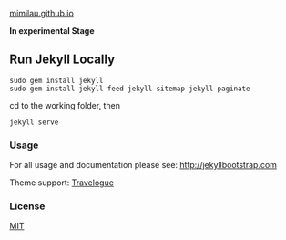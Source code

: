 [mimilau.github.io](http://mimilau.github.io)

**In experimental Stage**

## Run Jekyll Locally

```
sudo gem install jekyll
sudo gem install jekyll-feed jekyll-sitemap jekyll-paginate
```
cd to the working folder, then
```
jekyll serve
```

### Usage

For all usage and documentation please see: <http://jekyllbootstrap.com>

Theme support: [Travelogue](https://github.com/SalGnt/Travelogue)

### License

[MIT](http://opensource.org/licenses/MIT)
